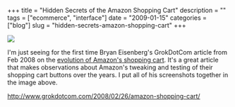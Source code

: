 +++
title = "Hidden Secrets of the Amazon Shopping Cart"
description = ""
tags = ["ecommerce", "interface"]
date = "2009-01-15"
categories = ["blog"]
slug = "hidden-secrets-amazon-shopping-cart"
+++



  <div class="notebook-screenshot"><a href="http://www.grokdotcom.com/2008/02/26/amazon-shopping-cart/"><img src="//konigi.com/media/notebook/amazon-cart-evolution.jpg" class="notebook-image" /></a></div><p>I'm just seeing for the first time Bryan Eisenberg's GrokDotCom article from Feb 2008 on the <a href="http://www.grokdotcom.com/2008/02/26/amazon-shopping-cart/">evolution of Amazon's shopping cart</a>. It's a great article that makes observations about Amazon's tweaking and testing of their shopping cart buttons over the years. I put all of his screenshots together in the image above.</p>
    
  <a href="http://www.grokdotcom.com/2008/02/26/amazon-shopping-cart/">http://www.grokdotcom.com/2008/02/26/amazon-shopping-cart/</a>
